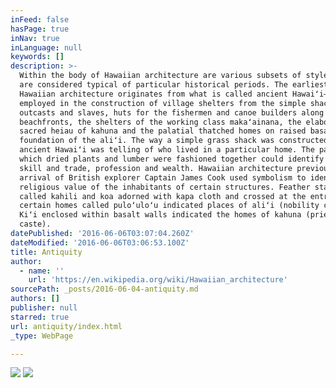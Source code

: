 ```yaml
---
inFeed: false
hasPage: true
inNav: true
inLanguage: null
keywords: []
description: >-
  Within the body of Hawaiian architecture are various subsets of styles; each
  are considered typical of particular historical periods. The earliest form of
  Hawaiian architecture originates from what is called ancient Hawaiʻi—designs
  employed in the construction of village shelters from the simple shacks of
  outcasts and slaves, huts for the fishermen and canoe builders along the
  beachfronts, the shelters of the working class makaʻainana, the elaborate and
  sacred heiau of kahuna and the palatial thatched homes on raised basalt
  foundation of the aliʻi. The way a simple grass shack was constructed in
  ancient Hawaiʻi was telling of who lived in a particular home. The patterns in
  which dried plants and lumber were fashioned together could identify caste,
  skill and trade, profession and wealth. Hawaiian architecture previous to the
  arrival of British explorer Captain James Cook used symbolism to identify
  religious value of the inhabitants of certain structures. Feather standards
  called kahili and koa adorned with kapa cloth and crossed at the entrance of
  certain homes called puloʻuloʻu indicated places of aliʻi (nobility caste).
  Kiʻi enclosed within basalt walls indicated the homes of kahuna (priestly
  caste).
datePublished: '2016-06-06T03:07:04.260Z'
dateModified: '2016-06-06T03:06:53.100Z'
title: Antiquity
author:
  - name: ''
    url: 'https://en.wikipedia.org/wiki/Hawaiian_architecture'
sourcePath: _posts/2016-06-04-antiquity.md
authors: []
publisher: null
starred: true
url: antiquity/index.html
_type: WebPage

---
```

![](https://the-grid-user-content.s3-us-west-2.amazonaws.com/a156b387-d3cb-4b6d-b955-b1c8c20be268.jpg)
![](https://the-grid-user-content.s3-us-west-2.amazonaws.com/eb743edf-674e-4597-8c1e-8e005543e9bb.jpg)